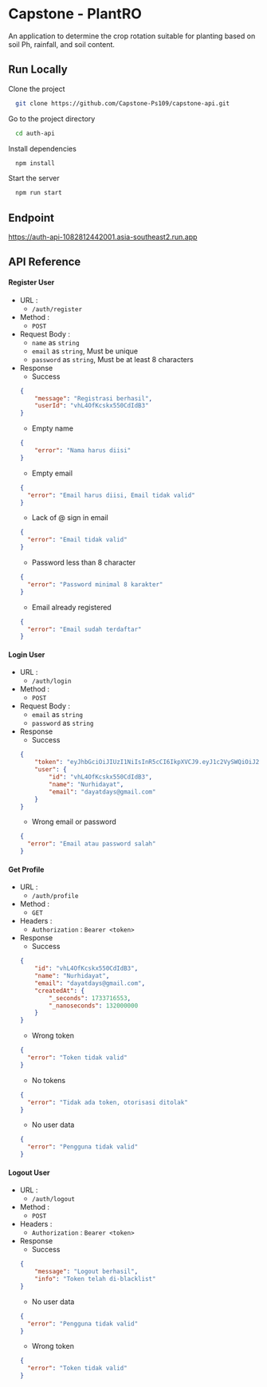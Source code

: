 
# Capstone - PlantRO

An application to determine the crop rotation suitable for planting based on soil Ph, rainfall, and soil content.


## Run Locally

Clone the project

```bash
  git clone https://github.com/Capstone-Ps109/capstone-api.git
```

Go to the project directory

```bash
  cd auth-api
```

Install dependencies

```bash
  npm install
```

Start the server

```bash
  npm run start
```

## Endpoint
https://auth-api-1082812442001.asia-southeast2.run.app

## API Reference

#### Register User
- URL : 
  - `/auth/register`
- Method : 
  - `POST`
- Request Body :
  - `name` as `string` 
  - `email` as `string`, Must be unique 
  - `password` as `string`, Must be at least 8 characters
- Response
  - Success
  ```json
  {
      "message": "Registrasi berhasil",
      "userId": "vhL4OfKcskx550CdIdB3"
  }
  ```
  - Empty name
  ```json
  {
      "error": "Nama harus diisi"
  }
  ```
  - Empty email
  ```json
  {
    "error": "Email harus diisi, Email tidak valid"
  }
  ```
  - Lack of @ sign in email
  ```json
  {
    "error": "Email tidak valid"
  }
  ```
  - Password less than 8 character
  ```json
  {
    "error": "Password minimal 8 karakter"
  }
  ```
  - Email already registered
  ```json
  {
    "error": "Email sudah terdaftar"
  }
  ```

#### Login User
- URL : 
  - `/auth/login`
- Method : 
  - `POST`
- Request Body :
  - `email` as `string`
  - `password` as `string`
- Response
  - Success
  ```json
  {
      "token": "eyJhbGciOiJIUzI1NiIsInR5cCI6IkpXVCJ9.eyJ1c2VySWQiOiJ2aEw0T2ZLY3NreDU1MENkSWRCMyIsImlhdCI6MTczMzcxNjgxNiwiZXhwIjoxNzMzODAzMjE2fQ._RunFkOuqSueEgmzz9blqq1ILx9IK8PyhuF8L7hx0Co",
      "user": {
          "id": "vhL4OfKcskx550CdIdB3",
          "name": "Nurhidayat",
          "email": "dayatdays@gmail.com"
      }
  }
  ```
  - Wrong email or password
  ```json
  {
    "error": "Email atau password salah"
  }
  ```

#### Get Profile
- URL : 
  - `/auth/profile`
- Method : 
  - `GET`
- Headers :
  - `Authorization` : `Bearer <token>`
- Response
  - Success
  ```json
  {
      "id": "vhL4OfKcskx550CdIdB3",
      "name": "Nurhidayat",
      "email": "dayatdays@gmail.com",
      "createdAt": {
          "_seconds": 1733716553,
          "_nanoseconds": 132000000
      }
  }
  ```
  - Wrong token
  ```json
  {
    "error": "Token tidak valid"
  }
  ```
  - No tokens
  ```json
  {
    "error": "Tidak ada token, otorisasi ditolak"
  }
  ```
  - No user data
  ```json
  {
    "error": "Pengguna tidak valid"
  }
  ```

#### Logout User
- URL : 
  - `/auth/logout`
- Method : 
  - `POST`
- Headers :
  - `Authorization` : `Bearer <token>`
- Response
  - Success
  ```json
  {
      "message": "Logout berhasil",
      "info": "Token telah di-blacklist"
  }
  ```
  - No user data
  ```json
  {
    "error": "Pengguna tidak valid"
  }
  ```
  - Wrong token
  ```json
  {
    "error": "Token tidak valid"
  }
  ```


